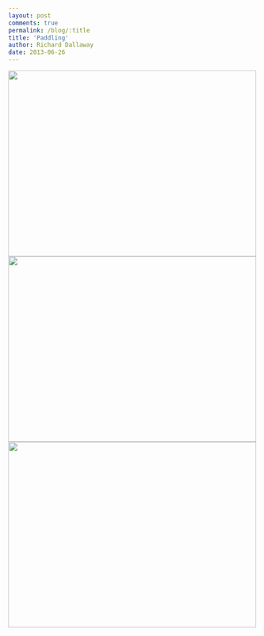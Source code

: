 ```yaml
---
layout: post
comments: true
permalink: /blog/:title
title: 'Paddling'
author: Richard Dallaway
date: 2013-06-26
---
```


<div><a href="http://static.skitters.dallaway.com/IMG_20130626_082602.jpg"><img src="http://static.skitters.dallaway.com/IMG_20130626_082602.jpg.500.jpg" width="500" height="375"/></a></div><div><a href="http://static.skitters.dallaway.com/IMG_20130626_082553.jpg"><img src="http://static.skitters.dallaway.com/IMG_20130626_082553.jpg.500.jpg" width="500" height="375"/></a></div><div><a href="http://static.skitters.dallaway.com/IMG_20130626_082538.jpg"><img src="http://static.skitters.dallaway.com/IMG_20130626_082538.jpg.500.jpg" width="500" height="375"/></a></div>


    
    
